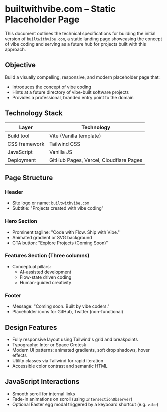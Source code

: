 # builtwithvibe.com – Static Placeholder Page

This document outlines the technical specifications for building the initial version of `builtwithvibe.com`, a static landing page showcasing the concept of vibe coding and serving as a future hub for projects built with this approach.

## Objective

Build a visually compelling, responsive, and modern placeholder page that:

- Introduces the concept of vibe coding
- Hints at a future directory of vibe-built software projects
- Provides a professional, branded entry point to the domain

## Technology Stack

| Layer            | Technology          |
|------------------|---------------------|
| Build tool       | Vite (Vanilla template) |
| CSS framework    | Tailwind CSS        |
| JavaScript       | Vanilla JS          |
| Deployment       | GitHub Pages, Vercel, Cloudflare Pages |

## Page Structure

### Header

- Site logo or name: `builtwithvibe.com`
- Subtitle: "Projects created with vibe coding"

### Hero Section

- Prominent tagline: "Code with Flow. Ship with Vibe."
- Animated gradient or SVG background
- CTA button: "Explore Projects (Coming Soon)"

### Features Section (Three columns)

- Conceptual pillars:
  - AI-assisted development
  - Flow-state driven coding
  - Human-guided creativity

### Footer

- Message: "Coming soon. Built by vibe coders."
- Placeholder icons for GitHub, Twitter (non-functional)

## Design Features

- Fully responsive layout using Tailwind's grid and breakpoints
- Typography: Inter or Space Grotesk
- Modern UI patterns: animated gradients, soft drop shadows, hover effects
- Utility classes via Tailwind for rapid iteration
- Accessible color contrast and semantic HTML

## JavaScript Interactions

- Smooth scroll for internal links
- Fade-in animations on scroll (using `IntersectionObserver`)
- Optional Easter egg modal triggered by a keyboard shortcut (e.g. `vibe`)

